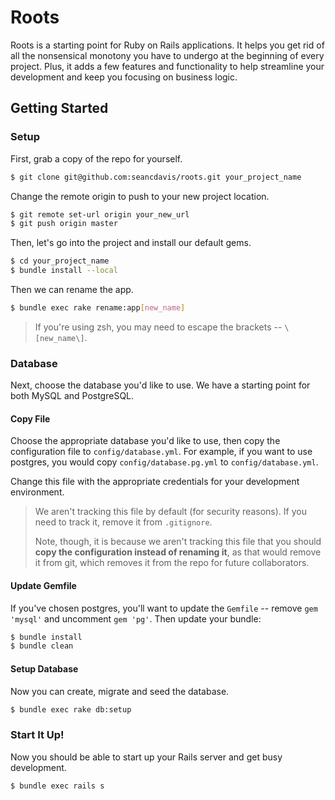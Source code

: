 Roots
=======================

Roots is a starting point for Ruby on Rails applications. It helps you get rid
of all the nonsensical monotony you have to undergo at the beginning of every
project. Plus, it adds a few features and functionality to help streamline your
development and keep you focusing on business logic.

Getting Started
-----------------------

### Setup

First, grab a copy of the repo for yourself.

```bash
$ git clone git@github.com:seancdavis/roots.git your_project_name
```

Change the remote origin to push to your new project location.

```bash
$ git remote set-url origin your_new_url
$ git push origin master
```

Then, let's go into the project and install our default gems.

```bash
$ cd your_project_name
$ bundle install --local
```

Then we can rename the app.

```bash
$ bundle exec rake rename:app[new_name]
```

> If you're using zsh, you may need to escape the brackets -- `\[new_name\]`.

### Database

Next, choose the database you'd like to use. We have a starting point for both
MySQL and PostgreSQL.

#### Copy File

Choose the appropriate database you'd like to use, then copy the configuration
file to `config/database.yml`. For example, if you want to use postgres, you
would copy `config/database.pg.yml` to `config/database.yml`.

Change this file with the appropriate credentials for your development
environment.

> We aren't tracking this file by default (for security reasons). If you need to
> track it, remove it from `.gitignore`.
>
> Note, though, it is because we aren't tracking this file that you should
> **copy the configuration instead of renaming it**, as that would remove it
> from git, which removes it from the repo for future collaborators.

#### Update Gemfile

If you've chosen postgres, you'll want to update the `Gemfile` -- remove `gem
'mysql'` and uncomment `gem 'pg'`. Then update your bundle:

```bash
$ bundle install
$ bundle clean
```

#### Setup Database

Now you can create, migrate and seed the database.

```bash
$ bundle exec rake db:setup
```

### Start It Up!

Now you should be able to start up your Rails server and get busy development.

```bash
$ bundle exec rails s
```
